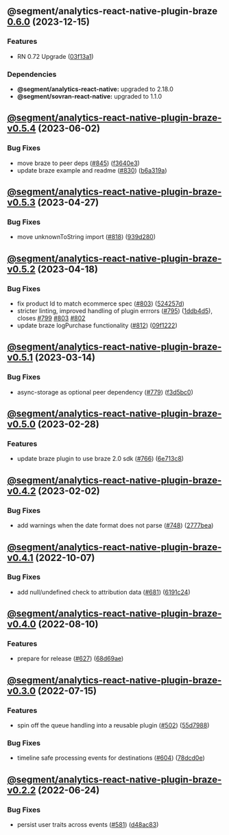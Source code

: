 ## @segment/analytics-react-native-plugin-braze [0.6.0](https://github.com/segmentio/analytics-react-native/compare/@segment/analytics-react-native-plugin-braze-v0.5.4...@segment/analytics-react-native-plugin-braze-v0.6.0) (2023-12-15)


### Features

* RN 0.72 Upgrade ([03f13a1](https://github.com/segmentio/analytics-react-native/commit/03f13a19c79d8aaad726639de5f0327c748fed1f))



### Dependencies

* **@segment/analytics-react-native:** upgraded to 2.18.0
* **@segment/sovran-react-native:** upgraded to 1.1.0

## [@segment/analytics-react-native-plugin-braze-v0.5.4](https://github.com/segmentio/analytics-react-native/compare/@segment/analytics-react-native-plugin-braze-v0.5.3...@segment/analytics-react-native-plugin-braze-v0.5.4) (2023-06-02)


### Bug Fixes

* move braze to peer deps ([#845](https://github.com/segmentio/analytics-react-native/issues/845)) ([f3640e3](https://github.com/segmentio/analytics-react-native/commit/f3640e3a97c4d0b14402995ca993866689127a77))
* update braze example and readme ([#830](https://github.com/segmentio/analytics-react-native/issues/830)) ([b6a319a](https://github.com/segmentio/analytics-react-native/commit/b6a319aab9e3fe70dc125a99132ccb77abe4c391))

## [@segment/analytics-react-native-plugin-braze-v0.5.3](https://github.com/segmentio/analytics-react-native/compare/@segment/analytics-react-native-plugin-braze-v0.5.2...@segment/analytics-react-native-plugin-braze-v0.5.3) (2023-04-27)


### Bug Fixes

* move unknownToString import ([#818](https://github.com/segmentio/analytics-react-native/issues/818)) ([939d280](https://github.com/segmentio/analytics-react-native/commit/939d2805fd6fd46e611ed7b1d84659165cc7bf91))

## [@segment/analytics-react-native-plugin-braze-v0.5.2](https://github.com/segmentio/analytics-react-native/compare/@segment/analytics-react-native-plugin-braze-v0.5.1...@segment/analytics-react-native-plugin-braze-v0.5.2) (2023-04-18)


### Bug Fixes

* fix product Id to match ecommerce spec ([#803](https://github.com/segmentio/analytics-react-native/issues/803)) ([524257d](https://github.com/segmentio/analytics-react-native/commit/524257d3786bf9d67be9b3dea791ed0ba3fb0334))
* stricter linting, improved handling of plugin errrors ([#795](https://github.com/segmentio/analytics-react-native/issues/795)) ([1ddb4d5](https://github.com/segmentio/analytics-react-native/commit/1ddb4d571df794bc7eaa5c5302ed27b90faf9a73)), closes [#799](https://github.com/segmentio/analytics-react-native/issues/799) [#803](https://github.com/segmentio/analytics-react-native/issues/803) [#802](https://github.com/segmentio/analytics-react-native/issues/802)
* update braze logPurchase functionality ([#812](https://github.com/segmentio/analytics-react-native/issues/812)) ([09f1222](https://github.com/segmentio/analytics-react-native/commit/09f12223c110e6121a3b8cec765158a791773827))

## [@segment/analytics-react-native-plugin-braze-v0.5.1](https://github.com/segmentio/analytics-react-native/compare/@segment/analytics-react-native-plugin-braze-v0.5.0...@segment/analytics-react-native-plugin-braze-v0.5.1) (2023-03-14)


### Bug Fixes

* async-storage as optional peer dependency ([#779](https://github.com/segmentio/analytics-react-native/issues/779)) ([f3d5bc0](https://github.com/segmentio/analytics-react-native/commit/f3d5bc024fe3ae988386aac8b9f6f3fc6d84677a))

## [@segment/analytics-react-native-plugin-braze-v0.5.0](https://github.com/segmentio/analytics-react-native/compare/@segment/analytics-react-native-plugin-braze-v0.4.2...@segment/analytics-react-native-plugin-braze-v0.5.0) (2023-02-28)


### Features

* update braze plugin to use braze 2.0 sdk ([#766](https://github.com/segmentio/analytics-react-native/issues/766)) ([6e713c8](https://github.com/segmentio/analytics-react-native/commit/6e713c8c685a96ccfe601900e8befc73c3849d90))

## [@segment/analytics-react-native-plugin-braze-v0.4.2](https://github.com/segmentio/analytics-react-native/compare/@segment/analytics-react-native-plugin-braze-v0.4.1...@segment/analytics-react-native-plugin-braze-v0.4.2) (2023-02-02)


### Bug Fixes

* add warnings when the date format does not parse ([#748](https://github.com/segmentio/analytics-react-native/issues/748)) ([2777bea](https://github.com/segmentio/analytics-react-native/commit/2777beadab176d8897a189e8a6d6861f1b9042b9))

## [@segment/analytics-react-native-plugin-braze-v0.4.1](https://github.com/segmentio/analytics-react-native/compare/@segment/analytics-react-native-plugin-braze-v0.4.0...@segment/analytics-react-native-plugin-braze-v0.4.1) (2022-10-07)


### Bug Fixes

* add null/undefined check to attribution data ([#681](https://github.com/segmentio/analytics-react-native/issues/681)) ([6191c24](https://github.com/segmentio/analytics-react-native/commit/6191c24d848a7523bdb51e5511cd8db4b9aefc13))

## [@segment/analytics-react-native-plugin-braze-v0.4.0](https://github.com/segmentio/analytics-react-native/compare/@segment/analytics-react-native-plugin-braze-v0.3.0...@segment/analytics-react-native-plugin-braze-v0.4.0) (2022-08-10)


### Features

* prepare for release ([#627](https://github.com/segmentio/analytics-react-native/issues/627)) ([68d69ae](https://github.com/segmentio/analytics-react-native/commit/68d69aec143777b3444f256b4cb16f6913440dca))

## [@segment/analytics-react-native-plugin-braze-v0.3.0](https://github.com/segmentio/analytics-react-native/compare/@segment/analytics-react-native-plugin-braze-v0.2.2...@segment/analytics-react-native-plugin-braze-v0.3.0) (2022-07-15)


### Features

* spin off the queue handling into a reusable plugin ([#502](https://github.com/segmentio/analytics-react-native/issues/502)) ([55d7988](https://github.com/segmentio/analytics-react-native/commit/55d798821163d5a41902a6bc099b1bfcbd853a17))


### Bug Fixes

* timeline safe processing events for destinations ([#604](https://github.com/segmentio/analytics-react-native/issues/604)) ([78dcd0e](https://github.com/segmentio/analytics-react-native/commit/78dcd0e67ad1ba84cc92b2fb8cc6163fe6bef16d))

## [@segment/analytics-react-native-plugin-braze-v0.2.2](https://github.com/segmentio/analytics-react-native/compare/@segment/analytics-react-native-plugin-braze-v0.2.1...@segment/analytics-react-native-plugin-braze-v0.2.2) (2022-06-24)


### Bug Fixes

* persist user traits across events ([#581](https://github.com/segmentio/analytics-react-native/issues/581)) ([d48ac83](https://github.com/segmentio/analytics-react-native/commit/d48ac834000a4a81524b30ec1e386f337d55adf2))
